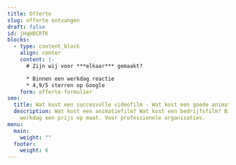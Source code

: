 ```yaml
---
title: Offerte
slug: offerte ontvangen
draft: false
id: jHqH8CRTK
blocks:
  - type: content_block
    align: center
    content: |-
      # Zijn wij voor ***elkaar*** gemaakt?

      * Binnen een werkdag reactie
      * 4,9/5 sterren op Google
    form: offerte-formulier
seo:
  title: Wat kost een succesvolle videofilm - Wat kost een goede animatiefilm - € ...
  description: Wat kost een animatiefilm? Wat kost een bedrijfsfilm? Binnen 1
    werkdag een prijs op maat. Voor professionele organisaties.
menu:
  main:
    weight: ""
  footer:
    weight: 6
---
```

